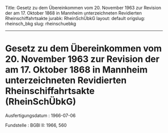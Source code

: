 Title: Gesetz zu dem Übereinkommen vom 20. November 1963 zur Revision der am 17. Oktober
  1868 in Mannheim unterzeichneten Revidierten Rheinschiffahrtsakte
jurabk: RheinSchÜbkG
layout: default
origslug: rheinsch_bkg
slug: rheinschuebkg

---

# Gesetz zu dem Übereinkommen vom 20. November 1963 zur Revision der am 17. Oktober 1868 in Mannheim unterzeichneten Revidierten Rheinschiffahrtsakte (RheinSchÜbkG)

Ausfertigungsdatum
:   1966-07-06

Fundstelle
:   BGBl II: 1966, 560

